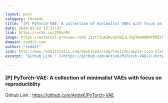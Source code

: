 ```yaml
---

layout: post
category: threads
title: "[P] PyTorch-VAE: A collection of minimalist VAEs with focus on reproduciblity"
date: 2020-03-02 13:37:37
link: https://vrhk.co/2PEvnRc
image: https://external-preview.redd.it/tltuA2KvuIVkEJLlDyTHH4mD0YhMZrUWTtpdyd8KlkQ.jpg?width=400&height=209.42408377&auto=webp&crop=400:209.42408377,smart&s=318412d964e7aff57b371150267717deb93d7dda
domain: reddit.com
author: "reddit"
icon: http://www.redditstatic.com/desktop2x/img/favicon/apple-icon-57x57.png
excerpt: "Github Link : [<https://github.com/AntixK/PyTorch-VAE>](<https://github.com/AntixK/PyTorch-VAE>)"

---
```


### [P] PyTorch-VAE: A collection of minimalist VAEs with focus on reproduciblity

Github Link : [<https://github.com/AntixK/PyTorch-VAE>](<https://github.com/AntixK/PyTorch-VAE>)